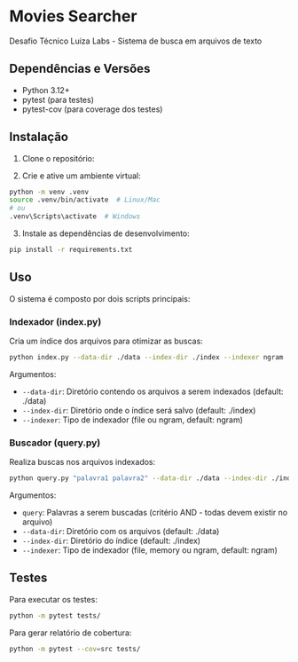 # Movies Searcher
Desafio Técnico Luiza Labs - Sistema de busca em arquivos de texto

## Dependências e Versões

- Python 3.12+
- pytest (para testes)
- pytest-cov (para coverage dos testes)

## Instalação

1. Clone o repositório:

2. Crie e ative um ambiente virtual:
```bash
python -m venv .venv
source .venv/bin/activate  # Linux/Mac
# ou
.venv\Scripts\activate  # Windows
```

3. Instale as dependências de desenvolvimento:
```bash
pip install -r requirements.txt
```

## Uso

O sistema é composto por dois scripts principais:

### Indexador (index.py)

Cria um índice dos arquivos para otimizar as buscas:

```bash
python index.py --data-dir ./data --index-dir ./index --indexer ngram
```

Argumentos:
- `--data-dir`: Diretório contendo os arquivos a serem indexados (default: ./data)
- `--index-dir`: Diretório onde o índice será salvo (default: ./index)
- `--indexer`: Tipo de indexador (file ou ngram, default: ngram)

### Buscador (query.py)

Realiza buscas nos arquivos indexados:

```bash 
python query.py "palavra1 palavra2" --data-dir ./data --index-dir ./index --indexer ngram
```

Argumentos:
- `query`: Palavras a serem buscadas (critério AND - todas devem existir no arquivo)
- `--data-dir`: Diretório com os arquivos (default: ./data)
- `--index-dir`: Diretório do índice (default: ./index)
- `--indexer`: Tipo de indexador (file, memory ou ngram, default: ngram)

## Testes

Para executar os testes:

```bash
python -m pytest tests/
```

Para gerar relatório de cobertura:

```bash
python -m pytest --cov=src tests/
```